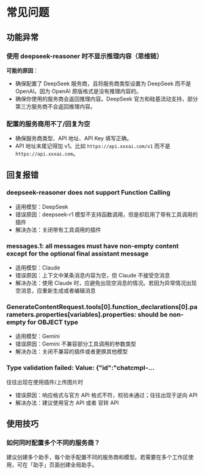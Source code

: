 # 常见问题

## 功能异常

### 使用 deepseek-reasoner 时不显示推理内容（思维链）

**可能的原因**：

- 确保配置了 DeepSeek 服务商，且将服务商类型设置为 DeepSeek 而不是 OpenAI。因为 OpenAI 原版格式是没有推理内容的。
- 确保你使用的服务商会返回推理内容。DeepSeek 官方和硅基流动支持，部分第三方服务商不会返回推理内容。

### 配置的服务商用不了/回复为空

- 确保服务商类型、API 地址、API Key 填写正确。
- API 地址末尾记得加 v1。比如 `https://api.xxxai.com/v1` 而不是 `https://api.xxxai.com`。

## 回复报错

### deepseek-reasoner does not support Function Calling

- 适用模型：DeepSeek
- 错误原因：deepseek-r1 模型不支持函数调用，但是却启用了带有工具调用的插件
- 解决办法：关闭带有工具调用的插件

### messages.1: all messages must have non-empty content except for the optional final assistant message

- 适用模型：Claude
- 错误原因：上下文中某条消息内容为空，但 Claude 不接受空消息
- 解决办法：使用 Claude 时，应避免出现空消息的情况。若因为异常情况出现空消息，应重新生成或者编辑消息

### GenerateContentRequest.tools[0].function_declarations[0].parameters.properties[variables].properties: should be non-empty for OBJECT type

- 适用模型：Gemini
- 错误原因：Gemini 不兼容部分工具调用的参数类型
- 解决办法：关闭不兼容的插件或者更换其他模型

### Type validation failed: Value: {"id":"chatcmpl-…

往往出现在使用插件/上传图片时

- 错误原因：响应格式与官方 API 格式不符，校验未通过；往往出现于逆向 API
- 解决办法：建议使用官方 API 或者 官转 API

## 使用技巧

### 如何同时配置多个不同的服务商？

建议创建多个助手，每个助手配置不同的服务商和模型。若需要在多个工作区使用，可在「助手」页面创建全局助手。
